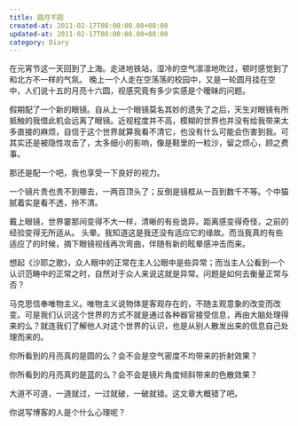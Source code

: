 ```yaml
---
title: 圆月不圆
created-at: 2011-02-17T08:00:00.00+08:00
updated-at: 2011-02-17T08:00:00.00+08:00
category: Diary
---
```


在元宵节这一天回到了上海。走进地铁站，湿冷的空气凛凛地吹过，顿时感觉到了和北方不一样的气氛。
晚上一个人走在空荡荡的校园中，又是一轮圆月挂在空中，人们说十五的月亮十六圆，视感究竟有多少实感是个暧昧的问题。

假期配了一个新的眼镜。自从上一个眼镜莫名其妙的遗失了之后，天生对眼镜有所抵触的我借此机会远离了眼镜。近视程度并不高，模糊的世界也并没有给我带来太多直接的麻烦，自信于这个世界就算我看不清它，也没有什么可能会伤害到我。可其实还是被隐性攻击了，太多细小的影响，像是鞋里的一粒沙，留之烦心，顾之费事。

那还是配一个吧，我也享受一下良好的视力。

一个镜片贵也贵不到哪去，一两百顶头了；反倒是镜框从一百到数千不等。个中猫腻着实是看不透，拎不清。

戴上眼镜，世界霎那间变得不大一样，清晰的有些诡异。距离感变得奇怪，之前的经验变得无所适从。
头晕。我知道这是我还没有适应它的缘故。而当我真的有些适应了的时候，摘下眼镜视线再次弯曲，伴随有新的眩晕感冲击而来。

想起《沙耶之歌》，众人眼中的正常在主人公眼中是些异常；而当主人公看到一个认识范畴中的正常之时，自然对于众人来说这就是异常。问题是如何去衡量正常与否？

马克思信奉唯物主义。唯物主义说物体是客观存在的，不随主观意象的改变而改变。可是我们认识这个世界的方式不就是通过各种器官接受信息，再由大脑处理得来的么？就连我们了解他人对这个世界的认识，也是从别人散发出来的信息自己处理而来的。

你所看到的月亮真的是圆的么？会不会是空气密度不均带来的折射效果？

你所看到的月亮真的是蓝的么？会不会是镜片角度倾斜带来的色散效果？

大道不可道，一道就过，一过就破，一破就错。这文章大概错了吧。

你说写博客的人是个什么心理呢？
